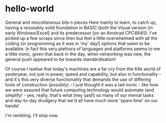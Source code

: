 # hello-world
General and miscellaneous bits n pieces
Here mainly to learn, to catch up, having a resonably solid foundation in BASIC (both the Visual version [in early Windows/Excel] and its predecessor [on an Amstrad CPC464!]). I've picked up a few scraps since then but feel a little overwhelmed with all the coding (or programming as it was in 'my' day!) options that seem to be available. In fact this very plethora of languages and platforms seems to me a little ironic, given that back in the day, when networking was new, the general push appeared to be towards standardisation!

Of course I realise that today's machines are a far cry from the 64k world of yesteryear, not just in power, speed and capability, but also in functionality - and it's this very diverse functionality that demands the use of differing tools of construction (possibly) - I just thought it was a tad ironic - like how we were assured that future computing technology would automate (and simplify! - yes, really, that's what they said!) so many of our menial tasks and day-to-day drudgery that we'd all have much more 'spare time' on our hands!

I'm rambling. I'll stop now.
